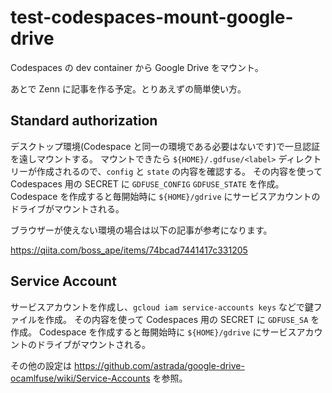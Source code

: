# test-codespaces-mount-google-drive

Codespaces の dev container から Google Drive をマウント。

あとで Zenn に記事を作る予定。とりあえずの簡単使い方。

## Standard authorization

デスクトップ環境(Codespace と同一の環境である必要はないです)で一旦認証を遠しマウントする。
マウントできたら `${HOME}/.gdfuse/<label>` ディレクトリーが作成されるので、`config` と `state` の内容を確認する。
その内容を使って Codespaces 用の SECRET に `GDFUSE_CONFIG` `GDFUSE_STATE` を作成。
Codespace を作成すると毎開始時に `${HOME}/gdrive` にサービスアカウントのドライブがマウントされる。


ブラウザーが使えない環境の場合は以下の記事が参考になります。

https://qiita.com/boss_ape/items/74bcad7441417c331205


## Service Account

サービスアカウントを作成し、`gcloud iam service-accounts keys` などで鍵ファイルを作成。
その内容を使って Codespaces 用の SECRET に `GDFUSE_SA` を作成。
Codespace を作成すると毎開始時に `${HOME}/gdrive` にサービスアカウントのドライブがマウントされる。

その他の設定は https://github.com/astrada/google-drive-ocamlfuse/wiki/Service-Accounts を参照。

